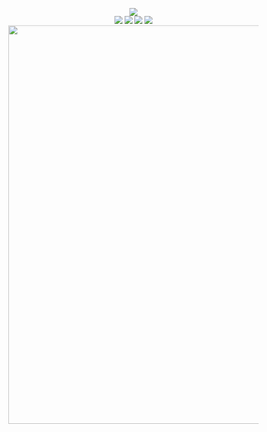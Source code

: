<p align="center">
   <a href="https://github.com/Aragas.Civilized" alt="Lines Of Code">
   <img src="https://tokei.rs/b1/github/Aragas/Aragas.Civilized?category=code" /></a>
   </br>
   <a href="https://www.nexusmods.com/mountandblade2bannerlord/mods/390" alt="Civilized">
   <img src="https://img.shields.io/badge/Nexus-Civilized-yellow.svg" /></a>
   <a href="https://www.nexusmods.com/mountandblade2bannerlord/mods/390" alt="Nexus Mod Configuration Menu">
   <img src="https://img.shields.io/endpoint?url=https%3A%2F%2Fnexusmods-version-pzk4e0ejol6j.runkit.sh%3FgameId%3Dmountandblade2bannerlord%26modId%3D390" /></a>
   <a href="https://www.nexusmods.com/mountandblade2bannerlord/mods/390" alt="Nexus Mod Configuration Menu">
   <img src="https://img.shields.io/endpoint?url=https%3A%2F%2Fnexusmods-downloads-ayuqql60xfxb.runkit.sh%2F%3Ftype%3Dunique%26gameId%3D3174%26modId%3D390" /></a>
   <a href="https://www.nexusmods.com/mountandblade2bannerlord/mods/390" alt="Nexus Mod Configuration Menu">
   <img src="https://img.shields.io/endpoint?url=https%3A%2F%2Fnexusmods-downloads-ayuqql60xfxb.runkit.sh%2F%3Ftype%3Dtotal%26gameId%3D3174%26modId%3D390" /></a>
   </br>
   <img src="https://staticdelivery.nexusmods.com/mods/3174/images/390/390-1586522727-608838522.jpeg" width="800">
</p>
